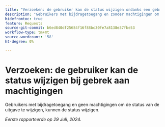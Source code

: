 ```yaml
---
title: "Verzoeken: de gebruiker kan de status wijzigen ondanks een gebrek aan machtigingen"
description: "Gebruikers met bijdragetoegang en zonder machtigingen om de status van de uitgave te wijzigen, kunnen de status wijzigen."
hidefromtoc: true
feature: Requests
source-git-commit: b6ed840df25684f16f88bc30fe7a8138e37fbe53
workflow-type: tm+mt
source-wordcount: '58'
ht-degree: 0%

---
```



# Verzoeken: de gebruiker kan de status wijzigen bij gebrek aan machtigingen

Gebruikers met bijdragetoegang en geen machtigingen om de status van de uitgave te wijzigen, kunnen de status wijzigen.

_Eerste rapporteerde op 29 Juli, 2024._
